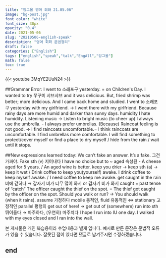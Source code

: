 ```yaml
---
title: "잉그올 영어 회화 21.05.06"
image: "bg-post.jpg"
font_color: "white"
font_size: 30px
opacity: "0.4"
date: 2021-05-06
slug: "20210506-english-speak"
description: "영어 회화 문법정리"
draft: false
categories: ["English"]
tags: ["english","speak","talk","EngAll","잉그올"]
math: false
toc: true
---
```


{{< youtube 3MqYE2UuN24 >}}

##Grammar Error:
I went to 소래포구 yesterday. = on Children's Day. I wanted to try 쭈꾸미 샤브샤브  and it was delicious. But, fried shrimp was better; more delicious. And I came back home and studied. 
I went to 소래포구 yesterday with my girlfriend. → I went there with my girlfriend.
Because rainy days are more humid and darker than sunny days.
humidity
I hate humidity.
Listening music → Listen to bright music (to cheer up)
I always use the umbrella. - I always prefer umbrellas.
(Because) Raincoat feeling is not good. → I find raincoats uncomfortable.= I think raincoats are uncomfortable.
I find umbrellas more comfortable.
I will find something to protect/cover myself or find a place to dry myself / hide from the rain / wait until it stops.


##New expressions learned today: 
We can’t fake an answer. 
It’s a fake. 그건 가짜야.
Fake sth (v) 지어내다
I have no choice but to ~
aged 숙성된 - A cheese aged for 5 years. / An aged wine is better.
keep you drier → keep sth (a) 
→ keep it wet / Drink coffee to keep you(yourself) awake.
I drink coffee to keep myself awake. / I need coffee to keep me awake.
get caught in the rain 비에 갇히다 → 갑자기 비가 너무 많이 와서 or 갑자기 비가 와서
caught = past tense of “catch”
The officer caught the thief on the spot. = The thief got caught by the officer on the spot.
Should you walk or run? → You should walk (when it rains). 
assume 가정하다
mobile 동적인, fluid 유동적인 ⇔ stationary 고정적인
parallel 평행의
get out of here! → get out of (somewhere)
run into sth 뛰어들다 → 마주하다, (우연히) 마주치다
I hope I run into IU one day. 
I walked with my eyes closed and I ran into the wall.



본 게시물은 개인 복습용이라 수업내용과 별개 입니다.
예시로 만든 문장은 문법적 오류가 있을 수 있습니다. 
잘못된 점이 있다면 댓글로 남겨주시면 수정하겠습니다. 


## end